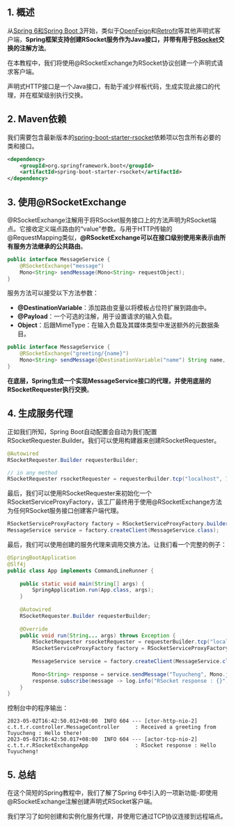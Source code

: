 ## 1. 概述

从[Spring 6和Spring Boot 3](https://www.baeldung.com/spring-boot-3-spring-6-new)开始，类似于[OpenFeign](https://github.com/OpenFeign/feign)和[Retrofit](https://howtodoinjava.com/retrofit2/retrofit2-beginner-tutorial/)等其他声明式客户端，**Spring框架支持创建RSocket服务作为Java接口，并带有用于[RSocket](https://howtodoinjava.com/spring-boot/rsocket-tutorial/)交换的注解方法**。

在本教程中，我们将使用@RSocketExchange为RSocket协议创建一个声明式请求客户端。

声明式HTTP接口是一个Java接口，有助于减少样板代码，生成实现此接口的代理，并在框架级别执行交换。

## 2. Maven依赖

我们需要包含最新版本的[spring-boot-starter-rsocket](https://mvnrepository.com/artifact/org.springframework.boot/spring-boot-starter-rsocket)依赖项以包含所有必要的类和接口。

```xml
<dependency>
    <groupId>org.springframework.boot</groupId>
    <artifactId>spring-boot-starter-rsocket</artifactId>
</dependency>
```

## 3. 使用@RSocketExchange

@RSocketExchange注解用于将RSocket服务接口上的方法声明为RSocket端点。它接收定义端点路由的“value”参数。与用于HTTP传输的@RequestMapping类似，**@RSocketExchange可以在接口级别使用来表示由所有服务方法继承的公共路由**。

```java
public interface MessageService {
    @RSocketExchange("message")
    Mono<String> sendMessage(Mono<String> requestObject);
}
```

服务方法可以接受以下方法参数：

-   **@DestinationVariable**：添加路由变量以将模板占位符扩展到路由中。
-   **@Payload**：一个可选的注解，用于设置请求的输入负载。
-   **Object**：后跟MimeType：在输入负载及其媒体类型中发送额外的元数据条目。

```java
public interface MessageService {
    @RSocketExchange("greeting/{name}")
    Mono<String> sendMessage(@DestinationVariable("name") String name, @Payload Mono<String> greetingMono);
}
```

**在底层，Spring生成一个实现MessageService接口的代理，并使用底层的RSocketRequester执行交换**。

## 4. 生成服务代理

正如我们所知，Spring Boot自动配置会自动为我们配置RSocketRequester.Builder。我们可以使用构建器来创建RSocketRequester。

```java
@Autowired
RSocketRequester.Builder requesterBuilder;

// in any method
RSocketRequester rsocketRequester = requesterBuilder.tcp("localhost", 7000);
```

最后，我们可以使用RSocketRequester来初始化一个RSocketServiceProxyFactory，该工厂最终用于使用@RSocketExchange方法为任何RSocket服务接口创建客户端代理。

```java
RSocketServiceProxyFactory factory = RSocketServiceProxyFactory.builder(rsocketRequester).build();
MessageService service = factory.createClient(MessageService.class);
```

最后，我们可以使用创建的服务代理来调用交换方法。让我们看一个完整的例子：

```java
@SpringBootApplication
@Slf4j
public class App implements CommandLineRunner {
    
    public static void main(String[] args) {
        SpringApplication.run(App.class, args);
    }
    
    @Autowired
    RSocketRequester.Builder requesterBuilder;
    
    @Override
    public void run(String... args) throws Exception {
        RSocketRequester rsocketRequester = requesterBuilder.tcp("localhost", 7000);
        RSocketServiceProxyFactory factory = RSocketServiceProxyFactory.builder(rsocketRequester).build();
        
        MessageService service = factory.createClient(MessageService.class);
        
        Mono<String> response = service.sendMessage("Tuyucheng", Mono.just("Hello there!"));
        response.subscribe(message -> log.info("RSocket response : {}", message));
    }
}
```

控制台中的程序输出：

```shell
2023-05-02T16:42:50.012+08:00  INFO 604 --- [ctor-http-nio-2] c.t.t.r.controller.MessageController     : Received a greeting from Tuyucheng : Hello there!
2023-05-02T16:42:50.017+08:00  INFO 604 --- [actor-tcp-nio-2] c.t.t.r.RSocketExchangeApp               : RSocket response : Hello Tuyucheng!
```

## 5. 总结

在这个简短的Spring教程中，我们了解了Spring 6中引入的一项新功能-即使用@RSocketExchange注解创建声明式RSocket客户端。

我们学习了如何创建和实例化服务代理，并使用它通过TCP协议连接到远程端点。